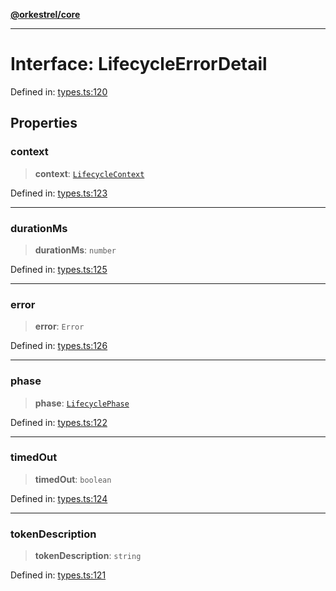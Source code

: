 [**@orkestrel/core**](../index.md)

***

# Interface: LifecycleErrorDetail

Defined in: [types.ts:120](https://github.com/orkestrel/core/blob/4aab0d299da5f30a0c75f3eda95d1b02f821688d/src/types.ts#L120)

## Properties

### context

> **context**: [`LifecycleContext`](../type-aliases/LifecycleContext.md)

Defined in: [types.ts:123](https://github.com/orkestrel/core/blob/4aab0d299da5f30a0c75f3eda95d1b02f821688d/src/types.ts#L123)

***

### durationMs

> **durationMs**: `number`

Defined in: [types.ts:125](https://github.com/orkestrel/core/blob/4aab0d299da5f30a0c75f3eda95d1b02f821688d/src/types.ts#L125)

***

### error

> **error**: `Error`

Defined in: [types.ts:126](https://github.com/orkestrel/core/blob/4aab0d299da5f30a0c75f3eda95d1b02f821688d/src/types.ts#L126)

***

### phase

> **phase**: [`LifecyclePhase`](../type-aliases/LifecyclePhase.md)

Defined in: [types.ts:122](https://github.com/orkestrel/core/blob/4aab0d299da5f30a0c75f3eda95d1b02f821688d/src/types.ts#L122)

***

### timedOut

> **timedOut**: `boolean`

Defined in: [types.ts:124](https://github.com/orkestrel/core/blob/4aab0d299da5f30a0c75f3eda95d1b02f821688d/src/types.ts#L124)

***

### tokenDescription

> **tokenDescription**: `string`

Defined in: [types.ts:121](https://github.com/orkestrel/core/blob/4aab0d299da5f30a0c75f3eda95d1b02f821688d/src/types.ts#L121)
